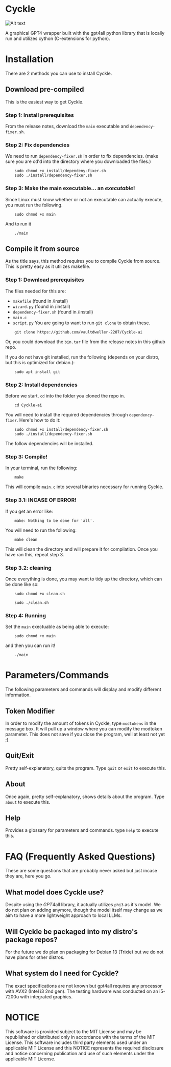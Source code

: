 # Cyckle
![Alt text](https://github.com/vaultdweller-2287/Cyckle-ai/blob/main/.github/cycklelogo.jpg)

A graphical GPT4 wrapper built with the gpt4all python library that is locally run and utilizes cython (C-extensions for python).

# Installation

There are 2 methods you can use to install Cyckle.

## Download pre-compiled

This is the easiest way to get Cyckle.


### Step 1: Install prerequisites

From the release notes, download the ```main``` executable and ```dependency-fixer.sh```.

### Step 2: Fix dependencies

We need to run ```dependency-fixer.sh``` in order to fix dependencies. (make sure you are cd'd into the directory where you downloaded the files.) 
```
    sudo chmod +x install/dependeny-fixer.sh
    sudo ./install/dependency-fixer.sh
```

### Step 3: Make the main executable... an *executable*!

Since Linux must know whether or not an executable can actually execute, you must run the following.
```
    sudo chmod +x main
```
And to run it
```
    ./main
```

## Compile it from source

As the title says, this method requires you to compile Cyckle from source. This is pretty easy as it utilizes makefile.

### Step 1: Download prerequisites

The files needed for this are:
- ```makefile``` (found in /install)
- ```wizard.py``` (found in /install)
- ```dependency-fixer.sh``` (found in /install)
- ```main.c```
- ```script.py```
You are going to want to run ```git clone``` to obtain these.
```
    git clone https://github.com/vaultdweller-2287/Cyckle-ai
```
Or, you could download the ```bin.tar``` file from the release notes in this github repo.

If you do not have git installed, run the following (depends on your distro, but this is optimized for debian.):
```
    sudo apt install git
```
### Step 2: Install dependencies

Before we start, ```cd``` into the folder you cloned the repo in.
```
    cd Cyckle-ai
```
You will need to install the required dependencies through ```dependency-fixer```. Here's how to do it:
```
    sudo chmod +x install/dependency-fixer.sh
    sudo ./install/dependency-fixer.sh
```
The follow dependencies will be installed.

### Step 3: Compile!
In your terminal, run the following:
```
    make
```
This will compile ```main.c``` into several binaries necessary for running Cyckle.

### Step 3.1: INCASE OF ERROR!
If you get an error like:
```
    make: Nothing to be done for 'all'.
```
You will need to run the following:
```
    make clean
```
This will clean the directory and will prepare it for compilation. Once you have ran this, repeat step 3.

### Step 3.2: cleaning

Once everything is done, you may want to tidy up the directory, which can be done like so:
```
    sudo chmod +x clean.sh
```
```
    sudo ./clean.sh
```
### Step 4: Running

Set the ```main``` exectuable as being able to execute:
```
    sudo chmod +x main
```
and then you can run it!
```
    ./main
```

# Parameters/Commands
The following parameters and commands will display and modify different information.
## Token Modifier
In order to modify the amount of tokens in Cyckle, type ```modtokens``` in the message box. It will pull up a window where you can modify the modtoken parameter. This does not save if you close the program, well at least not yet ;).
## Quit/Exit
Pretty self-explanatory, quits the program. Type ```quit``` or ```exit``` to execute this.
## About
Once again, pretty self-explanatory, shows details about the program. Type ```about``` to execute this.
## Help
Provides a glossary for parameters and commands. type ```help``` to execute this.

# FAQ (Frequently Asked Questions)
These are some questions that are probably never asked but just incase they are, here you go.
## What model does Cyckle use?
Despite using the *GPT*4all library, it actually utilizes ```phi3``` as it's model. We do not plan on adding anymore, though the model itself may change as we aim to have a more lightweight approach to local LLMs.
## Will Cyckle be packaged into my distro's package repos?
For the future we do plan on packaging for Debian 13 (Trixie) but we do not have plans for other distros.
## What system do I need for Cyckle?
The exact specifications are not known but gpt4all requires any processor with AVX2 (Intel i3 2nd gen). The testing hardware was conducted on an i5-7200u with integrated graphics.

# NOTICE
This software is provided subject to the MIT License and may be republished or distributed only in accordance with the terms of the MIT License. 
This software includes third party elements used under an applicable MIT License and this NOTICE represents the required disclosure and notice concerning publication and use of such elements under the applicable MIT License.   
